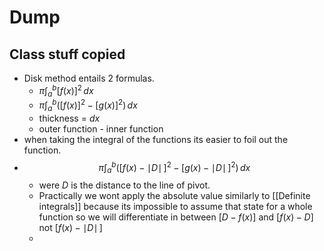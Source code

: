 
# Dump

## Class stuff copied

- Disk method entails 2 formulas.
	- $\pi \int_{a}^b [f(x)]^2\, dx$
	- $\pi \int^b_{a} \left( [f(x)]^2 - [g(x)]^2 \right) \, dx$
	- thickness = $dx$
	- outer function - inner function
- when taking the integral of the functions its easier to foil out the function.
- $$\pi \int_{a}^b ([f(x)- \mid D \mid \,]^2 -[g(x)- \mid D\mid \,]^2)\, dx $$
	- were $D$ is the distance to the line of pivot.
	- Practically we wont apply the absolute value similarly to [[Definite integrals]] because its impossible to assume that state for a whole function so we will differentiate in between $[D-f(x)]$ and $[f(x)-D]$ not $[f(x)-\mid D \mid \,]$
	- 